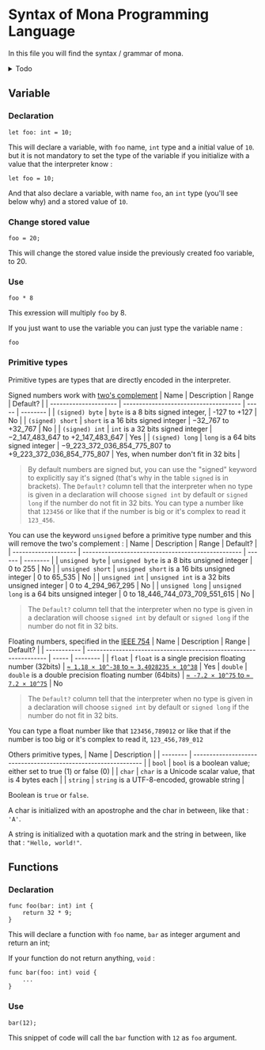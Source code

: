 # Syntax of Mona Programming Language

In this file you will find the syntax / grammar of mona.
<Details>
<summary>Todo</summary>

- [ ] Variable
  - [ ] Declaration
  - [ ] Change stored value
  - [ ] Use
  - [ ] Primitive types
    - [ ] byte
    - [ ] int
    - [ ] long
    - [ ] long long
    - [ ] unsined byte
    - [ ] unsigned int
    - [ ] unsigned long
    - [ ] unsigned long long
    - [ ] float
    - [ ] double
    - [ ] bool
    - [ ] char
    - [ ] string
- [ ] Function
  - [ ] Declaration
  - [ ] Use
  
</Details>

## Variable

### Declaration

```
let foo: int = 10;
```
This will declare a variable, with `foo` name, `int` type and a initial value of `10`. but it is not mandatory to set the type of the variable if you initialize with a value that the interpreter know :
``` 
let foo = 10;
```
And that also declare a variable, with name `foo`, an `int` type (you'll see below why) and a stored value of `10`.

### Change stored value

``` 
foo = 20;
```
This will change the stored value inside the previously created foo variable, to 20.

### Use

```
foo * 8
```
This exression will multiply `foo` by 8.

If you just want to use the variable you can just type the variable name : 
```
foo
```

### Primitive types

Primitive types are types that are directly encoded in the interpreter.

Signed numbers work with [two's complement](https://en.wikipedia.org/wiki/Two%27s_complement)
|          Name         |            Description                | Range | Default? |
| --------------------- | ------------------------------------- | ----- | -------- |
|    `(signed) byte`    | `byte` is a 8 bits signed integer,    | -127 to +127 | No |
|    `(signed) short`   | `short` is a 16 bits signed integer   | −32_767 to +32_767 | No |
|     `(signed) int`    | `int` is a 32 bits signed integer     | −2_147_483_647 to +2_147_483_647 | Yes |
|     `(signed) long`   | `long` is a 64 bits signed integer    | −9_223_372_036_854_775_807 to +9_223_372_036_854_775_807 | Yes, when number don't fit in 32 bits |
> By default numbers are signed but, you can use the "signed" keyword to explicitly say it's signed (that's why in the table `signed` is in brackets).
> The `Default?` column tell that the interpreter when no type is given in a declaration will choose `signed int` by default or `signed long` if the number do not fit in 32 bits.
You can type a number like that `123456` or like that if the number is big or it's complex to read it `123_456`.

You can use the keyword `unsigned` before a primitive type number and this will remove the two's complement :
|          Name        |                  Description                       |  Range | Default? |
| -------------------- | -------------------------------------------------- | ------ | -------- |
|   `unsigned byte`    | `unsigned byte` is a 8 bits unsigned integer       | 0 to 255 | No |
|   `unsigned short`   | `unsigned short` is a 16 bits unsigned integer     | 0 to 65_535 | No |
|    `unsigned int`    | `unsigned int` is a 32 bits unsigned integer       | 0 to 4_294_967_295 | No |
|   `unsigned long`    | `unsigned long` is a 64 bits unsigned integer      | 0 to 18_446_744_073_709_551_615 | No |
> The `Default?` column tell that the interpreter when no type is given in a declaration will choose `signed int` by default or `signed long` if the number do not fit in 32 bits.

Floating numbers, specified in the [IEEE 754](https://en.wikipedia.org/wiki/IEEE_754) 
|     Name    |                             Description                           | Range | Default? |
| ----------- | ----------------------------------------------------------------- | ----- | -------- |
|    `float`  | `float` is a single precision floating number (32bits)            | [`≈ 1.18 × 10^-38` to `≈ 3.4028235 × 10^38`](https://en.wikipedia.org/wiki/Single-precision_floating-point_format) | Yes
|   `double`  | `double` is a double precision floating number (64bits)           | [`≈ -7.2 × 10^75` to `≈ 7.2 × 10^75`](https://en.wikipedia.org/wiki/Double-precision_floating-point_format) | No
> The `Default?` column tell that the interpreter when no type is given in a declaration will choose `signed int` by default or `signed long` if the number do not fit in 32 bits.

You can type a float number like that `123456,789012` or like that if the number is too big or it's complex to read it, `123_456,789_012`

Others primitive types,
|   Name   |                           Description                          |
| -------- | -------------------------------------------------------------- |
|  `bool`  | `bool` is a boolean value; either set to true (1) or false (0) |
|  `char`  | `char` is a Unicode scalar value, that is 4 bytes each         |
| `string` | `string` is a UTF-8-encoded, growable string                   | 

Boolean is `true` or `false`.

A char is initialized with an apostrophe and the char in between, like that : `'A'`.

A string is initialized with a quotation mark and the string in between, like that : `"Hello, world!"`.

## Functions

### Declaration

```
func foo(bar: int) int {
    return 32 * 9;
}
```
This will declare a function with `foo` name, `bar` as integer argument and return an int;

If your function do not return anything, `void` : 
```
func bar(foo: int) void {
    ...
}
```

### Use

```
bar(12);
```
This snippet of code will call the `bar` function with `12` as `foo` argument.
